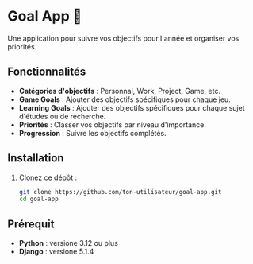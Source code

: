 # Goal App 🎯
Une application pour suivre vos objectifs pour l'année et organiser vos priorités.

## Fonctionnalités
- **Catégories d'objectifs** : Personnal, Work, Project, Game, etc.
- **Game Goals** : Ajouter des objectifs spécifiques pour chaque jeu.
- **Learning Goals** : Ajouter des objectifs spécifiques pour chaque sujet d'études ou de recherche.
- **Priorités** : Classer vos objectifs par niveau d'importance.
- **Progression** : Suivre les objectifs complétés.

## Installation
1. Clonez ce dépôt :
   ```bash
   git clone https://github.com/ton-utilisateur/goal-app.git
   cd goal-app

## Prérequit
- **Python** : versione 3.12 ou plus
- **Django** : versione 5.1.4
